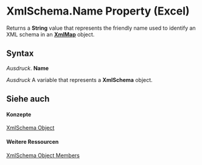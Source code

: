 
# XmlSchema.Name Property (Excel)

Returns a  **String** value that represents the friendly name used to identify an XML schema in an **[XmlMap](39b0823f-0068-d8df-e4e1-ca62b55d58f5.md)** object.


## Syntax

 _Ausdruck_. **Name**

 _Ausdruck_ A variable that represents a **XmlSchema** object.


## Siehe auch


#### Konzepte


[XmlSchema Object](61a9b9be-fe04-fe6a-51c7-14b6c7232dca.md)
#### Weitere Ressourcen


[XmlSchema Object Members](http://msdn.microsoft.com/library/884318da-1fd2-6487-2c04-4d87942e08b1%28Office.15%29.aspx)